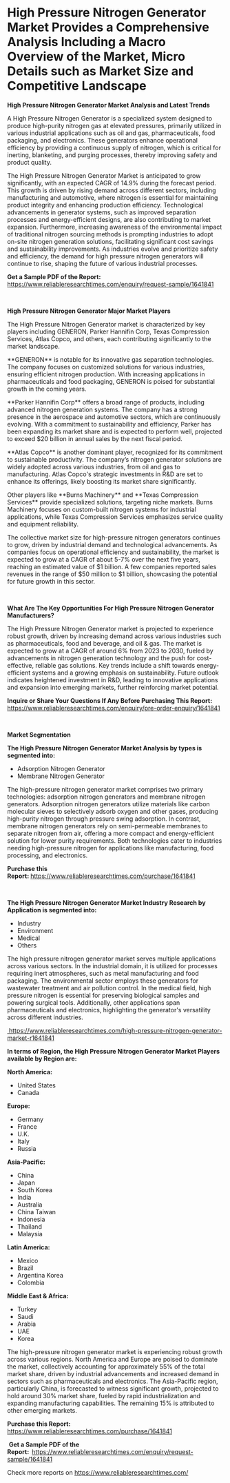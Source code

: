 <p><h1>High Pressure Nitrogen Generator Market Provides a Comprehensive Analysis Including a Macro Overview of the Market, Micro Details such as Market Size and Competitive Landscape</h1></p><p><strong>High Pressure Nitrogen Generator Market Analysis and Latest Trends</strong></p>
<p><p>A High Pressure Nitrogen Generator is a specialized system designed to produce high-purity nitrogen gas at elevated pressures, primarily utilized in various industrial applications such as oil and gas, pharmaceuticals, food packaging, and electronics. These generators enhance operational efficiency by providing a continuous supply of nitrogen, which is critical for inerting, blanketing, and purging processes, thereby improving safety and product quality.</p><p>The High Pressure Nitrogen Generator Market is anticipated to grow significantly, with an expected CAGR of 14.9% during the forecast period. This growth is driven by rising demand across different sectors, including manufacturing and automotive, where nitrogen is essential for maintaining product integrity and enhancing production efficiency. Technological advancements in generator systems, such as improved separation processes and energy-efficient designs, are also contributing to market expansion. Furthermore, increasing awareness of the environmental impact of traditional nitrogen sourcing methods is prompting industries to adopt on-site nitrogen generation solutions, facilitating significant cost savings and sustainability improvements. As industries evolve and prioritize safety and efficiency, the demand for high pressure nitrogen generators will continue to rise, shaping the future of various industrial processes.</p></p>
<p><strong>Get a Sample PDF of the Report:&nbsp;</strong> <a href="https://www.reliableresearchtimes.com/enquiry/request-sample/1641841?utm_campaign=2562&utm_medium=2&utm_source=Github&utm_content=ia&utm_term=22022025&utm_id=high-pressure-nitrogen-generator">https://www.reliableresearchtimes.com/enquiry/request-sample/1641841</a></p>
<p>&nbsp;</p>
<p><strong>High Pressure Nitrogen Generator Major Market Players</strong></p>
<p><p>The High Pressure Nitrogen Generator market is characterized by key players including GENERON, Parker Hannifin Corp, Texas Compression Services, Atlas Copco, and others, each contributing significantly to the market landscape.</p><p>**GENERON** is notable for its innovative gas separation technologies. The company focuses on customized solutions for various industries, ensuring efficient nitrogen production. With increasing applications in pharmaceuticals and food packaging, GENERON is poised for substantial growth in the coming years.</p><p>**Parker Hannifin Corp** offers a broad range of products, including advanced nitrogen generation systems. The company has a strong presence in the aerospace and automotive sectors, which are continuously evolving. With a commitment to sustainability and efficiency, Parker has been expanding its market share and is expected to perform well, projected to exceed $20 billion in annual sales by the next fiscal period.</p><p>**Atlas Copco** is another dominant player, recognized for its commitment to sustainable productivity. The company’s nitrogen generator solutions are widely adopted across various industries, from oil and gas to manufacturing. Atlas Copco's strategic investments in R&D are set to enhance its offerings, likely boosting its market share significantly.</p><p>Other players like **Burns Machinery** and **Texas Compression Services** provide specialized solutions, targeting niche markets. Burns Machinery focuses on custom-built nitrogen systems for industrial applications, while Texas Compression Services emphasizes service quality and equipment reliability.</p><p>The collective market size for high-pressure nitrogen generators continues to grow, driven by industrial demand and technological advancements. As companies focus on operational efficiency and sustainability, the market is expected to grow at a CAGR of about 5-7% over the next five years, reaching an estimated value of $1 billion. A few companies reported sales revenues in the range of $50 million to $1 billion, showcasing the potential for future growth in this sector.</p></p>
<p>&nbsp;</p>
<p><strong>What Are The Key Opportunities For High Pressure Nitrogen Generator Manufacturers?</strong></p>
<p><p>The High Pressure Nitrogen Generator market is projected to experience robust growth, driven by increasing demand across various industries such as pharmaceuticals, food and beverage, and oil & gas. The market is expected to grow at a CAGR of around 6% from 2023 to 2030, fueled by advancements in nitrogen generation technology and the push for cost-effective, reliable gas solutions. Key trends include a shift towards energy-efficient systems and a growing emphasis on sustainability. Future outlook indicates heightened investment in R&D, leading to innovative applications and expansion into emerging markets, further reinforcing market potential.</p></p>
<p><strong>Inquire or Share Your Questions If Any Before Purchasing This Report:</strong> <a href="https://www.reliableresearchtimes.com/enquiry/pre-order-enquiry/1641841?utm_campaign=2562&utm_medium=2&utm_source=Github&utm_content=ia&utm_term=22022025&utm_id=high-pressure-nitrogen-generator">https://www.reliableresearchtimes.com/enquiry/pre-order-enquiry/1641841</a></p>
<p>&nbsp;</p>
<p><strong>Market Segmentation</strong></p>
<p><strong>The High Pressure Nitrogen Generator Market Analysis by types is segmented into:</strong></p>
<p><ul><li>Adsorption Nitrogen Generator</li><li>Membrane Nitrogen Generator</li></ul></p>
<p><p>The high-pressure nitrogen generator market comprises two primary technologies: adsorption nitrogen generators and membrane nitrogen generators. Adsorption nitrogen generators utilize materials like carbon molecular sieves to selectively adsorb oxygen and other gases, producing high-purity nitrogen through pressure swing adsorption. In contrast, membrane nitrogen generators rely on semi-permeable membranes to separate nitrogen from air, offering a more compact and energy-efficient solution for lower purity requirements. Both technologies cater to industries needing high-pressure nitrogen for applications like manufacturing, food processing, and electronics.</p></p>
<p><strong>Purchase this Report:&nbsp;</strong><a href="https://www.reliableresearchtimes.com/purchase/1641841?utm_campaign=2562&utm_medium=2&utm_source=Github&utm_content=ia&utm_term=22022025&utm_id=high-pressure-nitrogen-generator">https://www.reliableresearchtimes.com/purchase/1641841</a></p>
<p>&nbsp;</p>
<p><strong>The High Pressure Nitrogen Generator Market Industry Research by Application is segmented into:</strong></p>
<p><ul><li>Industry</li><li>Environment</li><li>Medical</li><li>Others</li></ul></p>
<p><p>The high pressure nitrogen generator market serves multiple applications across various sectors. In the industrial domain, it is utilized for processes requiring inert atmospheres, such as metal manufacturing and food packaging. The environmental sector employs these generators for wastewater treatment and air pollution control. In the medical field, high pressure nitrogen is essential for preserving biological samples and powering surgical tools. Additionally, other applications span pharmaceuticals and electronics, highlighting the generator's versatility across different industries.</p></p>
<p><a href="https://www.reliableresearchtimes.com/high-pressure-nitrogen-generator-market-r1641841?utm_campaign=2562&utm_medium=2&utm_source=Github&utm_content=ia&utm_term=22022025&utm_id=high-pressure-nitrogen-generator">&nbsp;https://www.reliableresearchtimes.com/high-pressure-nitrogen-generator-market-r1641841</a></p>
<p><strong>In terms of Region, the High Pressure Nitrogen Generator Market Players available by Region are:</strong></p>
<p>
    <p> <strong> North America: </strong>
        <ul>
            <li>United States</li>
            <li>Canada</li>
        </ul>
        </p> 
    <p> <strong> Europe: </strong>
        <ul>
            <li>Germany</li>
            <li>France</li>
            <li>U.K.</li>
            <li>Italy</li>
            <li>Russia</li>
        </ul>
        </p> 
    <p> <strong> Asia-Pacific: </strong>
        <ul>
            <li>China</li>
            <li>Japan</li>
            <li>South Korea</li>
            <li>India</li>
            <li>Australia</li>
            <li>China Taiwan</li>
            <li>Indonesia</li>
            <li>Thailand</li>
            <li>Malaysia</li>
        </ul>
        </p> 
    <p> <strong> Latin America: </strong>
        <ul>
            <li>Mexico</li>
            <li>Brazil</li>
            <li>Argentina Korea</li>
            <li>Colombia</li>
        </ul>
        </p> 
    <p> <strong> Middle East & Africa: </strong>
        <ul>
            <li>Turkey</li>
            <li>Saudi</li>
            <li>Arabia</li>
            <li>UAE</li>
            <li>Korea</li>
        </ul>
    </p>
    </p>
<p><p>The high-pressure nitrogen generator market is experiencing robust growth across various regions. North America and Europe are poised to dominate the market, collectively accounting for approximately 55% of the total market share, driven by industrial advancements and increased demand in sectors such as pharmaceuticals and electronics. The Asia-Pacific region, particularly China, is forecasted to witness significant growth, projected to hold around 30% market share, fueled by rapid industrialization and expanding manufacturing capabilities. The remaining 15% is attributed to other emerging markets.</p></p>
<p><strong>Purchase this Report: </strong><a href="https://www.reliableresearchtimes.com/purchase/1641841?utm_campaign=2562&utm_medium=2&utm_source=Github&utm_content=ia&utm_term=22022025&utm_id=high-pressure-nitrogen-generator">https://www.reliableresearchtimes.com/purchase/1641841</a></p>
<p>&nbsp;<strong>Get a Sample PDF of the Report:&nbsp;&nbsp;</strong><a href="https://www.reliableresearchtimes.com/enquiry/request-sample/1641841?utm_campaign=2562&utm_medium=2&utm_source=Github&utm_content=ia&utm_term=22022025&utm_id=high-pressure-nitrogen-generator">https://www.reliableresearchtimes.com/enquiry/request-sample/1641841</a></p>
<p><strong></strong></p>
<p>Check more reports on <a href="https://www.reliableresearchtimes.com/?utm_campaign=2562&utm_medium=2&utm_source=Github&utm_content=ia&utm_term=22022025&utm_id=high-pressure-nitrogen-generator">https://www.reliableresearchtimes.com/</a></p>
